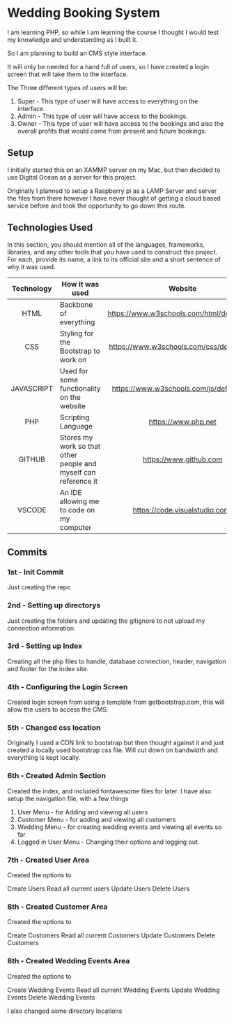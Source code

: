 # Wedding Booking System

I am learning PHP, so while I am learning the course I thought I would test my knowledge and understanding as I built it.

So I am planning to build an CMS style interface.

It will only be needed for a hand full of users, so I have created a login screen that will take them to the interface.

The Three different types of users will be:

1. Super - This type of user will have access to everything on the interface.
2. Admin - This type of user will have access to the bookings.
3. Owner - This type of user will have access to the bookings and also the overall profits that would come from present and future bookings.

## Setup

I initially started this on an XAMMP server on my Mac, but then decided to use Digital Ocean as a server for this project.

Originally I planned to setup a Raspberry pi as a LAMP Server and server the files from there however I have never thought of getting a cloud based service before and took the opportunity to go down this route.

## Technologies Used

In this section, you should mention all of the languages, frameworks, libraries, and any other tools that you have used to construct this project. For each, provide its name, a link to its official site and a short sentence of why it was used.

| Technology      | How it was used                                                 | Website                                            |
| :--------------:|-----------------------------------------------------------------|:---------------------------------------------------:|
| HTML            | Backbone of everything                                          | <https://www.w3schools.com/html/default.asp>         |
| CSS             | Styling for the Bootstrap to work on                            | <https://www.w3schools.com/css/default.asp>          |
| JAVASCRIPT      | Used for some functionality on the website                      | <https://www.w3schools.com/js/default.asp>           |
| PHP             | Scripting Language                                              | <https://www.php.net>                              |
| GITHUB          | Stores my work so that other people and myself can reference it | <https://www.github.com>                             |
| VSCODE          | An IDE allowing me to code on my computer                       | <https://code.visualstudio.com/>                     |

## Commits

### 1st - Init Commit

Just creating the repo

### 2nd - Setting up directorys

Just creating the folders and updating the gitignore to not upload my connection information.

### 3rd - Setting up Index

Creating all the php files to handle, database connection, header, navigation and footer for the index site.

### 4th - Configuring the Login Screen

Created login screen from using a template from getbootstrap.com, this will allow the users to access the CMS.

### 5th - Changed css location

Originally I used a CDN link to bootstrap but then thought against it and just created a locally used bootstrap css file.  Will cut down on bandwidth and everything is kept locally.

### 6th - Created Admin Section

Created the index, and included fontawesome files for later.
I have also setup the navigation file, with a few things

1. User Menu - for Adding and viewing all users
2. Customer Menu - for adding and viewing all customers
3. Wedding Menu - for creating wedding events and viewing all events so far
4. Logged in User Menu - Changing their options and logging out.

### 7th - Created User Area

Created the options to

Create Users
Read all current users
Update Users
Delete Users

### 8th - Created Customer Area

Created the options to

Create Customers
Read all current Customers
Update Customers
Delete Customers

### 8th - Created Wedding Events Area

Created the options to

Create Wedding Events
Read all current Wedding Events
Update Wedding Events
Delete Wedding Events

I also changed some directory locations